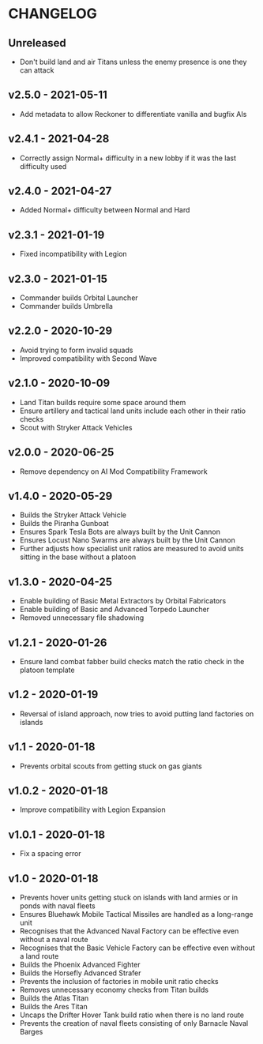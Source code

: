 # CHANGELOG

## Unreleased

- Don't build land and air Titans unless the enemy presence is one they can attack

## v2.5.0 - 2021-05-11

- Add metadata to allow Reckoner to differentiate vanilla and bugfix AIs

## v2.4.1 - 2021-04-28

- Correctly assign Normal+ difficulty in a new lobby if it was the last difficulty used

## v2.4.0 - 2021-04-27

- Added Normal+ difficulty between Normal and Hard

## v2.3.1 - 2021-01-19

- Fixed incompatibility with Legion

## v2.3.0 - 2021-01-15

- Commander builds Orbital Launcher
- Commander builds Umbrella

## v2.2.0 - 2020-10-29

- Avoid trying to form invalid squads
- Improved compatibility with Second Wave

## v2.1.0 - 2020-10-09

- Land Titan builds require some space around them
- Ensure artillery and tactical land units include each other in their ratio checks
- Scout with Stryker Attack Vehicles

## v2.0.0 - 2020-06-25

- Remove dependency on AI Mod Compatibility Framework

## v1.4.0 - 2020-05-29

- Builds the Stryker Attack Vehicle
- Builds the Piranha Gunboat
- Ensures Spark Tesla Bots are always built by the Unit Cannon
- Ensures Locust Nano Swarms are always built by the Unit Cannon
- Further adjusts how specialist unit ratios are measured to avoid units sitting in the base without a platoon

## v1.3.0 - 2020-04-25

- Enable building of Basic Metal Extractors by Orbital Fabricators
- Enable building of Basic and Advanced Torpedo Launcher
- Removed unnecessary file shadowing

## v1.2.1 - 2020-01-26

- Ensure land combat fabber build checks match the ratio check in the platoon template

## v1.2 - 2020-01-19

- Reversal of island approach, now tries to avoid putting land factories on islands

## v1.1 - 2020-01-18

- Prevents orbital scouts from getting stuck on gas giants

## v1.0.2 - 2020-01-18

- Improve compatibility with Legion Expansion

## v1.0.1 - 2020-01-18

- Fix a spacing error

## v1.0 - 2020-01-18

- Prevents hover units getting stuck on islands with land armies or in ponds with naval fleets
- Ensures Bluehawk Mobile Tactical Missiles are handled as a long-range unit
- Recognises that the Advanced Naval Factory can be effective even without a naval route
- Recognises that the Basic Vehicle Factory can be effective even without a land route
- Builds the Phoenix Advanced Fighter
- Builds the Horsefly Advanced Strafer
- Prevents the inclusion of factories in mobile unit ratio checks
- Removes unnecessary economy checks from Titan builds
- Builds the Atlas Titan
- Builds the Ares Titan
- Uncaps the Drifter Hover Tank build ratio when there is no land route
- Prevents the creation of naval fleets consisting of only Barnacle Naval Barges
